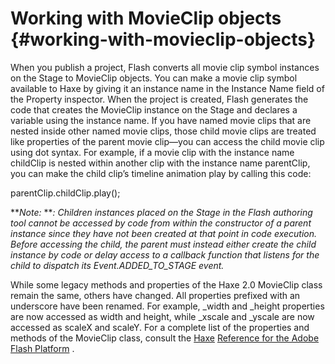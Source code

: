 # Working with MovieClip objects {#working-with-movieclip-objects}

When you publish a project, Flash converts all movie clip symbol instances on the Stage to MovieClip objects. You can make a movie clip symbol available to Haxe by giving it an instance name in the Instance Name field of the Property inspector. When the project is created, Flash generates the code that creates the MovieClip instance on the Stage and declares a variable using the instance name. If you have named movie clips that are nested inside other named movie clips, those child movie clips are treated like properties of the parent movie clip—you can access the child movie clip using dot syntax. For example, if a movie clip with the instance name childClip is nested within another clip with the instance name parentClip, you can make the child clip’s timeline animation play by calling this code:

parentClip.childClip.play();

**_Note:_ **_: Children instances placed on the Stage in the Flash authoring tool cannot be accessed by code from within the constructor of a parent instance since they have not been created at that point in code execution. Before accessing the child, the parent must instead either create the child instance by code or delay access to a callback function that listens for the child to dispatch its Event.ADDED_TO_STAGE event._

While some legacy methods and properties of the Haxe 2.0 MovieClip class remain the same, others have changed. All properties prefixed with an underscore have been renamed. For example, _width and _height properties are now accessed as width and height, while _xscale and _yscale are now accessed as scaleX and scaleY. For a complete list of the properties and methods of the MovieClip class, consult the [Haxe](http://help.adobe.com/en_US/FlashPlatform/reference/Haxe/3/flash/display/MovieClip.html) [Reference for the Adobe Flash Platform](http://help.adobe.com/en_US/FlashPlatform/reference/Haxe/3/flash/display/MovieClip.html) .